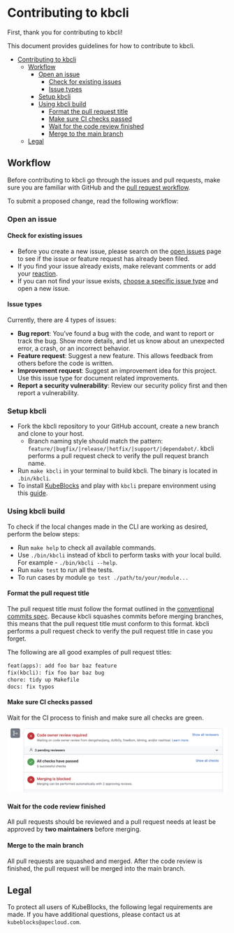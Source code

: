 # Contributing to kbcli

First, thank you for contributing to kbcli!

This document provides guidelines for how to contribute to kbcli.

- [Contributing to kbcli](#contributing-to-kbcli)
  - [Workflow](#workflow)
    - [Open an issue](#open-an-issue)
      - [Check for existing issues](#check-for-existing-issues)
      - [Issue types](#issue-types)
    - [Setup kbcli](#setup-kbcli)
    - [Using kbcli build](#using-kbcli-build)
      - [Format the pull request title](#format-the-pull-request-title)
      - [Make sure CI checks passed](#make-sure-ci-checks-passed)
      - [Wait for the code review finished](#wait-for-the-code-review-finished)
      - [Merge to the main branch](#merge-to-the-main-branch)
  - [Legal](#legal)

## Workflow

Before contributing to kbcli go through the issues and pull requests, make sure you are familiar with GitHub and the [pull request workflow](https://docs.github.com/en/get-started/quickstart/github-flow).

To submit a proposed change, read the following workflow:

### Open an issue

#### Check for existing issues

- Before you create a new issue, please search on the [open issues](https://github.com/apecloud/kbcli/issues) page to see if the issue or feature request has already been filed.
- If you find your issue already exists, make relevant comments or add your [reaction](https://github.blog/2016-03-10-add-reactions-to-pull-requests-issues-and-comments/).
- If you can not find your issue exists, [choose a specific issue type](https://github.com/apecloud/kbcli/issues/new/choose) and open a new issue.

#### Issue types

Currently, there are 4 types of issues:

- **Bug report**: You’ve found a bug with the code, and want to report or track the bug. Show more details, and let us know about an unexpected error, a crash, or an incorrect behavior.
- **Feature request**: Suggest a new feature. This allows feedback from others before the code is written.
- **Improvement request**: Suggest an improvement idea for this project. Use this issue type for document related improvements.
- **Report a security vulnerability**: Review our security policy first and then report a vulnerability.

### Setup kbcli

- Fork the kbcli repository to your GitHub account, create a new branch and clone to your host.
  - Branch naming style should match the pattern: `feature/|bugfix/|release/|hotfix/|support/|dependabot/`. kbcli performs a pull request check to verify the pull request branch name.
- Run `make kbcli` in your terminal to build kbcli. The binary is located in `.bin/kbcli`.
- To install [KubeBlocks](https://github.com/apecloud/kubeblocks) and play with `kbcli` prepare environment using this [guide](https://kubeblocks.io/docs/release-0.8/user_docs/installation/install-with-kbcli/install-kubeblocks-with-kbcli). 

### Using kbcli build

To check if the local changes made in the CLI are working as desired, perform the below steps:

- Run `make help` to check all available commands.
- Use `./bin/kbcli` instead of kbcli to perform tasks with your local build. For example - `./bin/kbcli --help`.
- Run `make test` to run all the tests.
- To run cases by module `go test ./path/to/your/module...`


#### Format the pull request title

The pull request title must follow the format outlined in the [conventional commits spec](https://www.conventionalcommits.org/en/v1.0.0/). Because kbcli squashes commits before merging branches, this means that the pull request title must conform to this format. kbcli performs a pull request check to verify the pull request title in case you forget.

The following are all good examples of pull request titles:

```shell
feat(apps): add foo bar baz feature
fix(kbcli): fix foo bar baz bug
chore: tidy up Makefile
docs: fix typos
```

#### Make sure CI checks passed

Wait for the CI process to finish and make sure all checks are green.

![CI checks passed](https://github.com/apecloud/kubeblocks/blob/main/docs/img/ci_checks_passed.jpeg?raw=true)

#### Wait for the code review finished

All pull requests should be reviewed and a pull request needs at least be approved by **two maintainers** before merging.

#### Merge to the main branch

All pull requests are squashed and merged. After the code review is finished, the pull request will be merged into the main branch.

## Legal

To protect all users of KubeBlocks, the following legal requirements are made. If you have additional questions, please contact us at `kubeblocks@apecloud.com`.